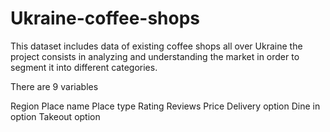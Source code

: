 # Ukraine-coffee-shops
This dataset includes data of existing coffee shops all over Ukraine the project consists in analyzing and  understanding the market in order to segment it into different categories.

There are 9 variables

Region
Place name
Place type
Rating
Reviews
Price
Delivery option
Dine in option
Takeout option
